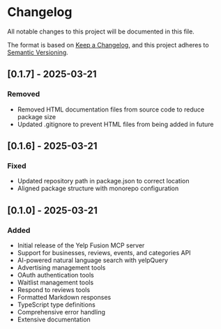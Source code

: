 # Changelog

All notable changes to this project will be documented in this file.

The format is based on [Keep a Changelog](https://keepachangelog.com/en/1.0.0/),
and this project adheres to [Semantic Versioning](https://semver.org/spec/v2.0.0.html).

## [0.1.7] - 2025-03-21

### Removed
- Removed HTML documentation files from source code to reduce package size
- Updated .gitignore to prevent HTML files from being added in future

## [0.1.6] - 2025-03-21

### Fixed
- Updated repository path in package.json to correct location
- Aligned package structure with monorepo configuration

## [0.1.0] - 2025-03-21

### Added
- Initial release of the Yelp Fusion MCP server
- Support for businesses, reviews, events, and categories API
- AI-powered natural language search with yelpQuery
- Advertising management tools
- OAuth authentication tools
- Waitlist management tools
- Respond to reviews tools
- Formatted Markdown responses
- TypeScript type definitions
- Comprehensive error handling
- Extensive documentation